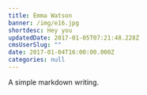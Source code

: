 ```yaml
---
title: Emma Watson
banner: /img/e16.jpg
shortdesc: Hey you
updatedDate: 2017-01-05T07:21:48.228Z
cmsUserSlug: ""
date: 2017-01-04T16:00:00.000Z
categories: null
---
```


A simple markdown writing.
